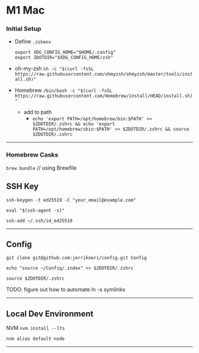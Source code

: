 # M1 Mac

### Initial Setup

- Define `.zshenv`
  ```
  export XDG_CONFIG_HOME="$HOME/.config"
  export ZDOTDIR="$XDG_CONFIG_HOME/zsh"
  ```

- oh-my-zsh
`sh -c "$(curl -fsSL https://raw.githubusercontent.com/ohmyzsh/ohmyzsh/master/tools/install.sh)"`

- Homebrew
`/bin/bash -c "$(curl -fsSL https://raw.githubusercontent.com/Homebrew/install/HEAD/install.sh)"`
  - add to path
    - `echo 'export PATH=/opt/homebrew/bin:$PATH' >> $ZDOTDIR/.zshrc && echo 'export PATH=/opt/homebrew/sbin:$PATH' >> $ZDOTDIR/.zshrc && source $ZDOTDIR/.zshrc`

---

### Homebrew Casks

`brew bundle` // using Brewfile

## SSH Key

`ssh-keygen -t ed25519 -C "your_email@example.com"`

`eval "$(ssh-agent -s)"`

`ssh-add ~/.ssh/id_ed25519`

---

## Config

`git clone git@github.com:jerrikneri/config.git Config`

`echo "source ~/Config/.index" >> $ZDOTDIR/.zshrc`

`source $ZDOTDIR/.zshrc`

TODO: figure out how to automate ln -s symlinks

---

## Local Dev Environment

NVM
`nvm install --lts`

`nvm alias default node`

---


